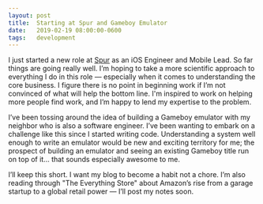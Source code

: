 ```yaml
---
layout: post
title:  Starting at Spur and Gameboy Emulator
date:   2019-02-19 08:00:00-0600
tags:   development
---
```


I just started a new role at [Spur](https://spurjobs.com) as an iOS Engineer and Mobile Lead. So far things are going really well. I’m hoping to take a more scientific approach to everything I do in this role — especially when it comes to understanding the core business. I figure there is no point in beginning work if I’m not convinced of what will help the bottom line. I'm inspired to work on helping more people find work, and I’m happy to lend my expertise to the problem.

I’ve been tossing around the idea of building a Gameboy emulator with my neighbor who is also a software engineer. I’ve been wanting to embark on a challenge like this since I started writing code. Understanding a system well enough to write an emulator would be new and exciting territory for me; the prospect of building an emulator and seeing an existing Gameboy title run on top of it... that sounds especially awesome to me.

I’ll keep this short. I want my blog to become a habit not a chore. I’m also reading through "The Everything Store" about Amazon’s rise from a garage startup to a global retail power — I’ll post my notes soon.
